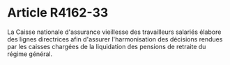# Article R4162-33

La Caisse nationale d'assurance vieillesse des travailleurs salariés élabore des lignes directrices afin d'assurer l'harmonisation des décisions rendues par les caisses chargées de la liquidation des pensions de retraite du régime général.
